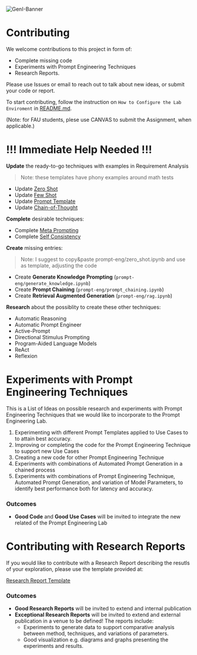 ![GenI-Banner](https://github.com/genilab-fau/genial-fau.github.io/blob/8f1a2d3523f879e1082918c7bba19553cb6e7212/images/geni-lab-banner.png?raw=true)


# Contributing

We welcome contributions to this project in form of:
* Complete missing code
* Experiments with Prompt Engineering Techniques 
* Research Reports. 

Please use Issues or email to reach out to talk about new ideas, or submit your code or report.

To start contributing, follow the instruction on `How to Configure the Lab Enviroment` in [README.md](./README.md).

(Note: for FAU students, plese use CANVAS to submit the Assignment, when applicable.)


# !!! Immediate Help Needed !!!

**Update** the ready-to-go techniques with examples in Requirement Analysis 
> Note: these templates have phony examples around math tests

* Update [Zero Shot](prompt-eng/zero_shot.ipynb)
* Update [Few Shot](prompt-eng/few_shots.ipynb)
* Update [Prompt Template](prompt-eng/prompt_template.ipynb)
* Update [Chain-of-Thought](prompt-eng/chain_of_thought.ipynb)

**Complete** desirable techniques:

* Complete [Meta Prompting](prompt-eng/meta.ipynb)
* Complete [Self Consistency](prompt-eng/self_consistency.ipynb)

**Create** missing entries:
> Note: I suggest to copy&paste prompt-eng/zero_shot.ipynb and use as template, adjusting the code

* Create **Generate Knowledge Prompting** (`prompt-eng/generate_knowledge.ipynb`)
* Create **Prompt Chaining** (`prompt-eng/prompt_chaining.ipynb`)
* Create **Retrieval Augmented Generation** (`prompt-eng/rag.ipynb`)

**Research** about the possiblity to create these other techniques:
* Automatic Reasoning
* Automatic Prompt Engineer
* Active-Prompt
* Directional Stimulus Prompting
* Program-Aided Language Models
* ReAct
* Reflexion


# Experiments with Prompt Engineering Techniques 

This is a List of Ideas on possible research and experiments with Prompt Engineering Techniques that we would like to incorporate to the Prompt Engineering Lab.

1. Experimenting with different Prompt Templates applied to Use Cases to to attain best accuracy.
1. Improving or completing the code for the Prompt Engineering Technique to support new Use Cases
1. Creating a new code for other Prompt Engineering Technique 
1. Experiments with combinations of Automated Prompt Generation in a chained process
1. Experiments with combinations of Prompt Engineering Technique, Automated Prompt Generation, and variation of Model Parameters, to identify best performance both for latency and accuracy.

### Outcomes

* **Good Code** and **Good Use Cases** will be invited to integrate the new related of the Prompt Engineering Lab


# Contributing with Research Reports

If you would like to contribute with a Research Report describing the resutls of your exploration, please use the template provided at:

[Research Report Template](./MY-REPORT.md)


### Outcomes 

* **Good Research Reports** will be invited to extend and internal publication
* **Exceptional Research Reports** will be invited to extend and external publication in a venue to be defined! The reports include:
    * Experiments to generate data to support comparative analysis between method, techniques, and variations of parameters.
    * Good visualization e.g. diagrams and graphs presenting the experiments and results. 






